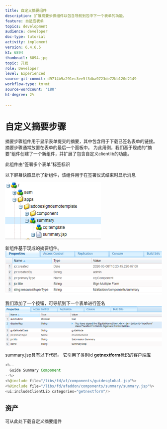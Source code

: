 ```yaml
---
title: 自定义摘要组件
description: 扩展摘要步骤组件以包含导航到包中下一个表单的功能。
feature: 自适应表单
topics: development
audience: developer
doc-type: tutorial
activity: implement
version: 6.4,6.5
kt: 6894
thumbnail: 6894.jpg
topic: 开发
role: Developer
level: Experienced
source-git-commit: d9714b9a291ec3ee5f3dba9723de72bb120d2149
workflow-type: tm+mt
source-wordcount: '180'
ht-degree: 2%

---
```



# 自定义摘要步骤

摘要步骤组件用于显示表单提交的摘要，其中包含用于下载已签名表单的链接。 摘要步骤通常放置在表单的最后一个面板中。
为此用例，我们基于现成的“摘要”组件创建了一个新组件，并扩展了包含自定义clientlib的功能。

此组件由“签署多个表单”标签标识

以下屏幕快照显示了新组件，该组件用于在签署仪式结束时显示消息

![摘要组件](assets/summary.PNG)

新组件基于现成的摘要组件。
![component-prop](assets/componentprop.PNG)

我们添加了一个按钮，可导航到下一个表单进行签名
![template-code](assets/template-code.PNG)

summary.jsp具有以下代码。 它引用了类别id **getnextform**&#x200B;标识的客户端库

```java
<%--
  Guide Summary Component
--%>
<%@include file="/libs/fd/af/components/guidesglobal.jsp"%>
<%@include file="/libs/fd/afaddon/components/summary/summary.jsp"%>
<ui:includeClientLib categories="getnextform"/>
```

## 资产

可从此处下载自定义摘要组件[](assets/custom-summary-step.zip)


